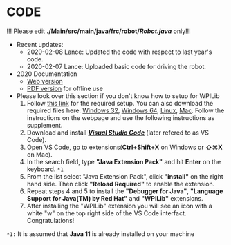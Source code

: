 # CODE

!!! Please edit **./Main/src/main/java/frc/robot/*Robot.java*** only!!!

- Recent updates: 
  - 2020-02-08 Lance: Updated the code with respect to last year's code.
  - 2020-02-07 Lance: Uploaded basic code for driving the robot.
- 2020 Documentation 
  - [Web version](https://docs.wpilib.org/en/latest/)
  - [PDF version](https://readthedocs.org/projects/frc-docs/downloads/pdf/latest/) for offline use
- Please look over this section if you don't know how to setup for WPILib
  1. Follow [this link](https://docs.wpilib.org/en/latest/docs/getting-started/getting-started-frc-control-system/wpilib-setup.html) for the required setup. You can also download the required files here:
      [Windows 32](https://github.com/wpilibsuite/allwpilib/releases/download/v2020.2.2/WPILibInstaller_Windows32-2020.2.2.zip), 
      [Windows 64](https://github.com/wpilibsuite/allwpilib/releases/download/v2020.2.2/WPILibInstaller_Windows64-2020.2.2.zip), 
      [Linux](https://github.com/wpilibsuite/allwpilib/releases/download/v2020.2.2/WPILib_Linux-2020.2.2.tar.gz), 
      [Mac](https://github.com/wpilibsuite/allwpilib/releases/download/v2020.2.2/WPILib_Mac-2020.2.2.tar.gz). 
      Follow the instructions on the webpage and use the following instructions as supplement. 
  2. Download and install [***Visual Studio Code***](https://code.visualstudio.com) (later refered to as VS Code).
  3. Open VS Code, go to extensions(**Ctrl+Shift+X** on Windows or **⇧⌘X** on Mac). 
  4. In the search field, type **"Java Extension Pack"** and hit **Enter** on the keyboard. ``*1``
  5. From the list select "Java Extension Pack", click **"install"** on the right hand side. Then click **"Reload Required"** to enable the extension.
  6. Repeat steps 4 and 5 to install the **"Debugger for Java"**, **"Language Support for Java(TM) by Red Hat"** and **"WPILib"** extensions. 
  7. After installing the "WPILib" extension you will see an icon with a white "w" on the top right side of the VS Code interfact. Congratulations!

``*1:`` It is assumed that **Java 11** is already installed on your machine
